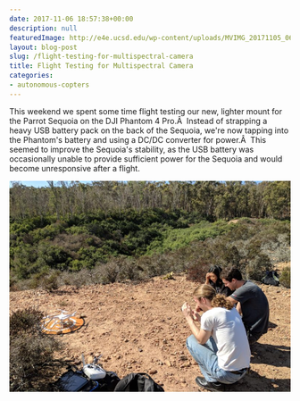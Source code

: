 ```yaml
---
date: 2017-11-06 18:57:38+00:00
description: null
featuredImage: http://e4e.ucsd.edu/wp-content/uploads/MVIMG_20171105_065504.jpg
layout: blog-post
slug: /flight-testing-for-multispectral-camera
title: Flight Testing for Multispectral Camera
categories:
- autonomous-copters
---
```


This weekend we spent some time flight testing our new, lighter mount for the Parrot Sequoia on the DJI Phantom 4 Pro.Â  Instead of strapping a heavy USB battery pack on the back of the Sequoia, we're now tapping into the Phantom's battery and using a DC/DC converter for power.Â  This seemed to improve the Sequoia's stability, as the USB battery was occasionally unable to provide sufficient power for the Sequoia and would become unresponsive after a flight.

[![](/assets/2017-11-06-flight-testing-for-multispectral-camera_MVIMG_20171104_114046-1024x768.jpg)](/assets/2017-11-06-flight-testing-for-multispectral-camera_MVIMG_20171104_114046-1024x768.jpg)

